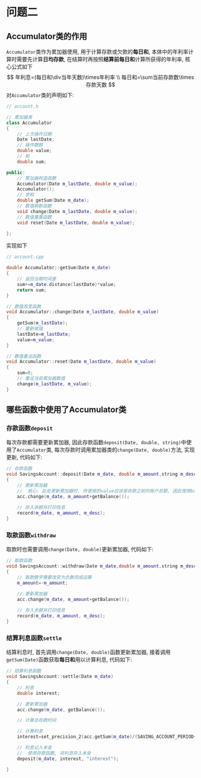 # 问题二

## Accumulator类的作用

`Accumulator`类作为累加器使用, 用于计算存款或欠款的**每日和**, 本体中的年利率计算时需要先计算**日均存款**, 在结算时再按照**结算前每日和**计算所获得的年利率, 核心公式如下
$$
年利息=(每日和\div当年天数)\times年利率 \\
每日和=\sum当前存款数\times存款天数
$$
对`Accumulator`类的声明如下:

````cpp
// account.h

// 累加器类
class Accumulator
{
    // 上次操作日期
    Date lastDate;
    // 操作数额
    double value;
    // 和
    double sum;

public:
    // 累加器构造函数
    Accumulator(Date m_lastDate, double m_value);
    Accumulator();
    // 求和
    double getSum(Date m_date);
    // 数值刷新函数
    void change(Date m_lastDate, double m_value);
    // 数值重置函数
    void reset(Date m_lastDate, double m_value);

};
````

实现如下

````cpp
// account.cpp

double Accumulator::getSum(Date m_date)
{
    // 返回当期时间差
    sum+=m_date.distance(lastDate)*value;
    return sum;
}

// 数值改变函数
void Accumulator::change(Date m_lastDate, double m_value)
{
    getSum(m_lastDate);
    // 重新赋值
    lastDate=m_lastDate;
    value=m_value;
}

// 数值重设函数
void Accumulator::reset(Date m_lastDate, double m_value)
{
    sum=0;
    // 重设当前累加器数值
    change(m_lastDate, m_value);
}
````



## 哪些函数中使用了Accumulator类

### 存款函数`deposit`

每次存款都需要更新累加器, 因此存款函数`deposit(Date, double, string)`中使用了`Accumulator`类, 每次存款时调用累加器类的`change(Date, double)`方法, 实现更新, 代码如下:

````cpp
// 存款函数
void SavingsAccount::deposit(Date m_date, double m_amount,string m_desc)
{
    // 更新累加器
    //  核心: 此处更新累加器时, 所使用的value应该是存款之前的账户总额, 因此使用balance作为value, 取款函数同理
    acc.change(m_date, m_amount+getBalance());  
    
    // 存入余额并打印信息
    record(m_date, m_amount, m_desc);
}
````



### 取款函数`withdraw`

取款时也需要调用`change(Date, double)`更新累加器, 代码如下:

````cpp
// 取款函数
void SavingsAccount::withdraw(Date m_date,double m_amount,string m_desc)
{
    // 取款数字需要改变为负数完成运算
    m_amount=-m_amount;

    // 更新累加器
    acc.change(m_date, m_amount+getBalance());  
    
    // 存入余额并打印信息
    record(m_date, m_amount, m_desc);   
}
````



### 结算利息函数`settle`

结算利息时, 首先调用`change(Date, double)`函数更新累加器, 接着调用`getSum(Date)`函数获取**每日和**用以计算利息, 代码如下:

````cpp
// 结算利息函数
void SavingsAccount::settle(Date m_date)
{
    // 利息
    double interest;

    // 更新累加器
    acc.change(m_date, getBalance());

    // 计算总存款时间

    // 计算利息
    interest=set_precision_2(acc.getSum(m_date)/(SAVING_ACCOUNT_PERIOD+1)*rate);

    // 利息记入本金
    //  使用存款函数, 将利息存入本金
    deposit(m_date, interest, "interest");

}
````



